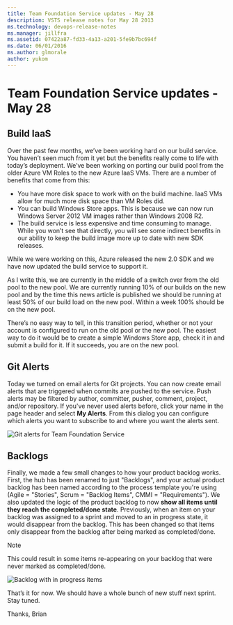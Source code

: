 ```yaml
---
title: Team Foundation Service updates - May 28
description: VSTS release notes for May 28 2013
ms.technology: devops-release-notes
ms.manager: jillfra
ms.assetid: 07422a87-fd33-4a13-a201-5fe9b7bc694f
ms.date: 06/01/2016
ms.author: glmorale
author: yukom
---
```


# Team Foundation Service updates - May 28

## Build IaaS

Over the past few months, we’ve been working hard on our build service. You haven’t seen much from it yet but the benefits really come to life with today’s deployment. We’ve been working on porting our build pool from the older Azure VM Roles to the new Azure IaaS VMs. There are a number of benefits that come from this:

* You have more disk space to work with on the build machine. IaaS VMs allow for much more disk space than VM Roles did.
* You can build Windows Store apps. This is because we can now run Windows Server 2012 VM images rather than Windows 2008 R2.
* The build service is less expensive and time consuming to manage. While you won’t see that directly, you will see some indirect benefits in our ability to keep the build image more up to date with new SDK releases.

While we were working on this, Azure released the new 2.0 SDK and we have now updated the build service to support it.

As I write this, we are currently in the middle of a switch over from the old pool to the new pool. We are currently running 10% of our builds on the new pool and by the time this news article is published we should be running at least 50% of our build load on the new pool. Within a week 100% should be on the new pool.

There’s no easy way to tell, in this transition period, whether or not your account is configured to run on the old pool or the new pool. The easiest way to do it would be to create a simple Windows Store app, check it in and submit a build for it. If it succeeds, you are on the new pool.

## Git Alerts

Today we turned on email alerts for Git projects. You can now create email alerts that are triggered when commits are pushed to the service. Push alerts may be filtered by author, committer, pusher, comment, project, and/or repository. If you've never used alerts before, click your name in the page header and select **My Alerts**. From this dialog you can configure which alerts you want to subscribe to and where you want the alerts sent.

![Git alerts for Team Foundation Service](media/5_28_01.png)

## Backlogs

Finally, we made a few small changes to how your product backlog works. First, the hub has been renamed to just "Backlogs", and your actual product backlog has been named according to the process template you're using (Agile = "Stories", Scrum = "Backlog Items", CMMI = "Requirements"). We also updated the logic of the product backlog to now **show all items until they reach the completed/done state**. Previously, when an item on your backlog was assigned to a sprint and moved to an in progress state, it would disappear from the backlog. This has been changed so that items only disappear from the backlog after being marked as completed/done.

> [!NOTE]
> This could result in some items re-appearing on your backlog that were never marked as completed/done.

![Backlog with in progress items](media/5_28_02.png)

That’s it for now. We should have a whole bunch of new stuff next sprint. Stay tuned.

Thanks,
Brian
